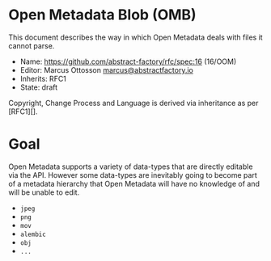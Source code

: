 # Open Metadata Blob (OMB)

This document describes the way in which Open Metadata deals with files it cannot parse.

* Name: https://github.com/abstract-factory/rfc/spec:16 (16/OOM)
* Editor: Marcus Ottosson <marcus@abstractfactory.io>
* Inherits: RFC1
* State: draft

Copyright, Change Process and Language is derived via inheritance as per [RFC1][].

# Goal

Open Metadata supports a variety of data-types that are directly editable via the API. However some data-types are inevitably going to become part of a metadata hierarchy that Open Metadata will have no knowledge of and will be unable to edit.

* `jpeg`
* `png`
* `mov`
* `alembic`
* `obj`
* `...`